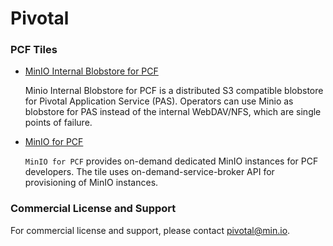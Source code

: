 # Pivotal

### PCF Tiles
* [MinIO Internal Blobstore for PCF](https://network.pivotal.io/products/minio-internal-blobstore/)

  Minio Internal Blobstore for PCF is a distributed S3 compatible blobstore for Pivotal Application Service (PAS). Operators can use Minio as blobstore for PAS instead of the internal WebDAV/NFS, which are single points of failure.

* [MinIO for PCF](https://network.pivotal.io/products/minio/)

  `MinIO for PCF` provides on-demand dedicated MinIO instances for PCF developers. The tile uses on-demand-service-broker API for provisioning of MinIO instances.

### Commercial License and Support
For commercial license and support, please contact pivotal@min.io.
